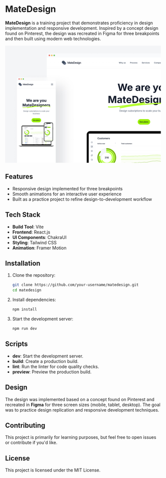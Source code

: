 # MateDesign

**MateDesign** is a training project that demonstrates proficiency in design implementation and responsive development. Inspired by a concept design found on Pinterest, the design was recreated in Figma for three breakpoints and then built using modern web technologies.

![Landing page image](/matedesign-home.jpg)

## Features

- Responsive design implemented for three breakpoints
- Smooth animations for an interactive user experience
- Built as a practice project to refine design-to-development workflow

## Tech Stack

- **Build Tool**: Vite
- **Frontend**: React.js
- **UI Components**: ChakraUI
- **Styling**: Tailwind CSS
- **Animation**: Framer Motion

## Installation

1. Clone the repository:

   ```bash
   git clone https://github.com/your-username/matedesign.git
   cd matedesign
   ```

2. Install dependencies:

   ```bash
   npm install
   ```

3. Start the development server:

   ```bash
   npm run dev
   ```

## Scripts

- **dev**: Start the development server.
- **build**: Create a production build.
- **lint**: Run the linter for code quality checks.
- **preview**: Preview the production build.

## Design

The design was implemented based on a concept found on Pinterest and recreated in **Figma** for three screen sizes (mobile, tablet, desktop). The goal was to practice design replication and responsive development techniques.

## Contributing

This project is primarily for learning purposes, but feel free to open issues or contribute if you'd like.

## License

This project is licensed under the MIT License.
